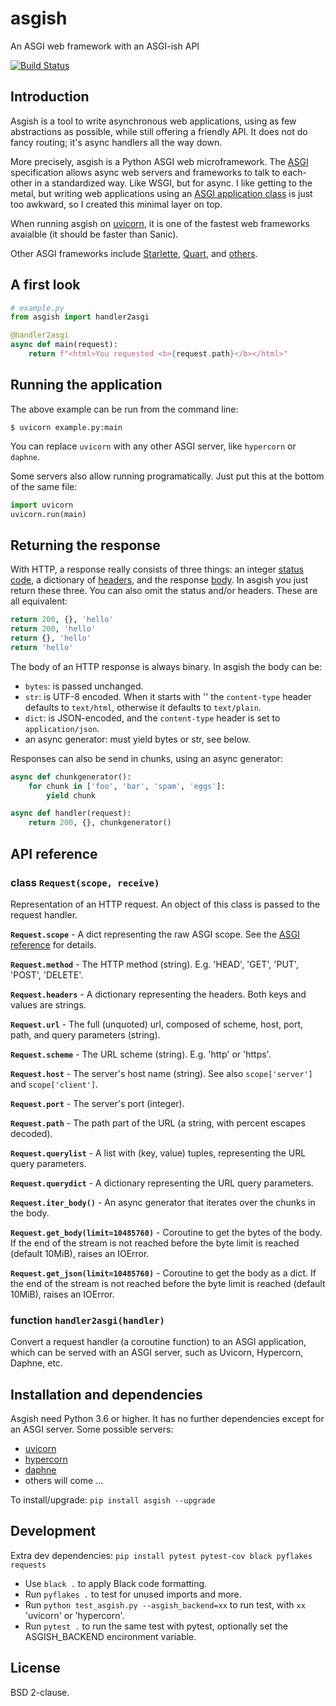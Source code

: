 # asgish
An ASGI web framework with an ASGI-ish API

[![Build Status](https://api.travis-ci.org/almarklein/asgish.svg)](https://travis-ci.org/almarklein/asgish)


## Introduction

Asgish is a tool to write asynchronous web applications, using as few
abstractions as possible, while still offering a friendly API. It does not
do fancy routing; it's async handlers all the way down.

More precisely, asgish is a Python ASGI web microframework.
The [ASGI](https://asgi.readthedocs.io) specification allows async web
servers and frameworks to talk to each-other in a standardized way.
Like WSGI, but for async.
I like getting to the metal, but writing web applications using
an [ASGI application class](https://asgi.readthedocs.io/en/latest/specs/main.html#applications)
is just too awkward, so I created this minimal layer on top.

When running asgish on [uvicorn](https://github.com/encode/uvicorn),
it is one of the fastest web frameworks avaialble (it should be faster than Sanic).

Other ASGI frameworks include [Starlette](https://github.com/encode/starlette), [Quart](https://github.com/pgjones/quart),
and [others](https://asgi.readthedocs.io/en/latest/implementations.html#application-frameworks).


## A first look

```py
# example.py
from asgish import handler2asgi

@handler2asgi
async def main(request):
    return f"<html>You requested <b>{request.path}</b></html>"
```

## Running the application

The above example can be run from the command line:
```
$ uvicorn example.py:main
```

You can replace `uvicorn` with any other ASGI server, like `hypercorn` or `daphne`.

Some servers also allow running programatically. Just put this at the bottom of
the same file:

```py
import uvicorn
uvicorn.run(main)

```

## Returning the response

With HTTP, a response really consists of three things: an integer
[status code](https://en.wikipedia.org/wiki/List_of_HTTP_status_codes),
a dictionary of [headers](https://en.wikipedia.org/wiki/List_of_HTTP_header_fields),
and the response [body](https://en.wikipedia.org/wiki/HTTP_message_body).
In asgish you just return these three. You can also
omit the status and/or headers. These are all equivalent:
    
```py
return 200, {}, 'hello'
return 200, 'hello'
return {}, 'hello'
return 'hello'
```

The body of an HTTP response is always binary. In asgish the body can be:
    
* `bytes`: is passed unchanged.
* `str`: is UTF-8 encoded. When it starts with '<!DOCTYPE ' or '<html>' the
  `content-type` header defaults to `text/html`, otherwise it defaults to `text/plain`.
* `dict`: is JSON-encoded, and the `content-type` header is set to `application/json`.
* an async generator: must yield bytes or str,  see below.

Responses can also be send in chunks, using an async generator:
```py
async def chunkgenerator():
    for chunk in ['foo', 'bar', 'spam', 'eggs']:
        yield chunk

async def handler(request):
    return 200, {}, chunkgenerator()
```


## API reference

<!-- begin docs -->
### class ``Request(scope, receive)``

Representation of an HTTP request. An object of this class is
passed to the request handler.

**``Request.scope``** - A dict representing the raw ASGI scope. See the
[ASGI reference](https://asgi.readthedocs.io/en/latest/specs/www.html#connection-scope)
for details.

**``Request.method``** - The HTTP method (string). E.g. 'HEAD', 'GET', 'PUT', 'POST', 'DELETE'.

**``Request.headers``** - A dictionary representing the headers. Both keys and values are strings.

**``Request.url``** - The full (unquoted) url, composed of scheme, host, port,
path, and query parameters (string).

**``Request.scheme``** - The URL scheme (string). E.g. 'http' or 'https'.

**``Request.host``** - The server's host name (string).
See also ``scope['server']`` and ``scope['client']``.

**``Request.port``** - The server's port (integer).

**``Request.path``** - The path part of the URL (a string, with percent escapes decoded).

**``Request.querylist``** - A list with (key, value) tuples, representing the URL query parameters.

**``Request.querydict``** - A dictionary representing the URL query parameters.

**``Request.iter_body()``** - An async generator that iterates over the chunks in the body.

**``Request.get_body(limit=10485760)``** - Coroutine to get the bytes of the body.
If the end of the stream is not reached before the byte limit
is reached (default 10MiB), raises an IOError.

**``Request.get_json(limit=10485760)``** - Coroutine to get the body as a dict.
If the end of the stream is not reached before the byte limit
is reached (default 10MiB), raises an IOError.

### function ``handler2asgi(handler)``

Convert a request handler (a coroutine function) to an ASGI
application, which can be served with an ASGI server, such as
Uvicorn, Hypercorn, Daphne, etc.
<!-- end docs -->


## Installation and dependencies

Asgish need Python 3.6 or higher. It has no further dependencies except for
an ASGI server. Some possible servers:
    
* [uvicorn](https://github.com/encode/uvicorn)
* [hypercorn](https://gitlab.com/pgjones/hypercorn)
* [daphne](https://github.com/django/daphne)
* others will come ...

To install/upgrade: `pip install asgish --upgrade`


## Development

Extra dev dependencies: `pip install pytest pytest-cov black pyflakes requests`

* Use `black .` to apply Black code formatting.
* Run `pyflakes .` to test for unused imports and more.
* Run `python test_asgish.py --asgish_backend=xx` to run test, with `xx` 'uvicorn' or 'hypercorn'.
* Run `pytest .` to run the same test with pytest, optionally set the ASGISH_BACKEND encironment variable.


## License

BSD 2-clause.
